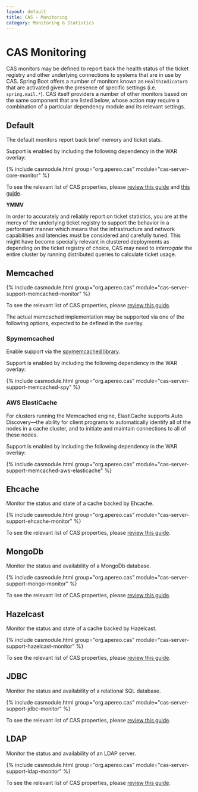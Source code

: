 ```yaml
---
layout: default
title: CAS - Monitoring
category: Monitoring & Statistics
---
```


# CAS Monitoring

CAS monitors may be defined to report back the health status of the ticket registry and other underlying connections to systems that are in use by CAS. Spring Boot offers a number of monitors known as `HealthIndicator`s that are activated given the presence of specific settings (i.e. `spring.mail.*`). CAS itself providers a number of other monitors based on the same component that are listed below, whose action may require a combination of a particular dependency module and its relevant settings.

## Default

The default monitors report back brief memory and ticket stats.

Support is enabled by including the following dependency in the WAR overlay:

{% include casmodule.html group="org.apereo.cas" module="cas-server-core-monitor" %}

To see the relevant list of CAS properties, please [review this guide](../configuration/Configuration-Properties.html#monitoring)
and [this guide](../configuration/Configuration-Properties.html#memory).

<div class="alert alert-warning"><strong>YMMV</strong><p>In order to accurately and reliably report on ticket statistics, you are at the mercy of the underlying ticket registry to support the behavior in a performant manner which means that the infrastructure and network capabilities and latencies must be considered and carefully tuned. This might have become specially relevant in clustered deployments as depending on the ticket registry of choice, CAS may need to <i>interrogate</i> the entire cluster by running distributed queries to calculate ticket usage.</p></div>

## Memcached

{% include casmodule.html group="org.apereo.cas" module="cas-server-support-memcached-monitor" %}

To see the relevant list of CAS properties, please [review this guide](../configuration/Configuration-Properties.html#memcached-monitors).

The actual memcached implementation may be supported via one of the following options, expected to be defined in the overlay.

###  Spymemcached

Enable support via the [spymemcached library](https://code.google.com/p/spymemcached/). 

Support is enabled by including the following dependency in the WAR overlay:

{% include casmodule.html group="org.apereo.cas" module="cas-server-support-memcached-spy" %}

### AWS ElastiCache

For clusters running the Memcached engine, ElastiCache supports Auto Discovery—the ability 
for client programs to automatically identify all of the nodes in a cache cluster, 
and to initiate and maintain connections to all of these nodes. 

Support is enabled by including the following dependency in the WAR overlay:

{% include casmodule.html group="org.apereo.cas" module="cas-server-support-memcached-aws-elasticache" %}

## Ehcache

Monitor the status and state of a cache backed by Ehcache.

{% include casmodule.html group="org.apereo.cas" module="cas-server-support-ehcache-monitor" %}

To see the relevant list of CAS properties, please [review this guide](../configuration/Configuration-Properties.html#cache-monitors).

## MongoDb

Monitor the status and availability of a MongoDb database.

{% include casmodule.html group="org.apereo.cas" module="cas-server-support-mongo-monitor" %}

To see the relevant list of CAS properties, please [review this guide](../configuration/Configuration-Properties.html#mongodb-monitors).

## Hazelcast

Monitor the status and state of a cache backed by Hazelcast.

{% include casmodule.html group="org.apereo.cas" module="cas-server-support-hazelcast-monitor" %}

To see the relevant list of CAS properties, please [review this guide](../configuration/Configuration-Properties.html#cache-monitors).

## JDBC

Monitor the status and availability of a relational SQL database.

{% include casmodule.html group="org.apereo.cas" module="cas-server-support-jdbc-monitor" %}

To see the relevant list of CAS properties, please [review this guide](../configuration/Configuration-Properties.html#database-monitoring).

## LDAP

Monitor the status and availability of an LDAP server.

{% include casmodule.html group="org.apereo.cas" module="cas-server-support-ldap-monitor" %}

To see the relevant list of CAS properties, please [review this guide](../configuration/Configuration-Properties.html#ldap-server-monitoring).
